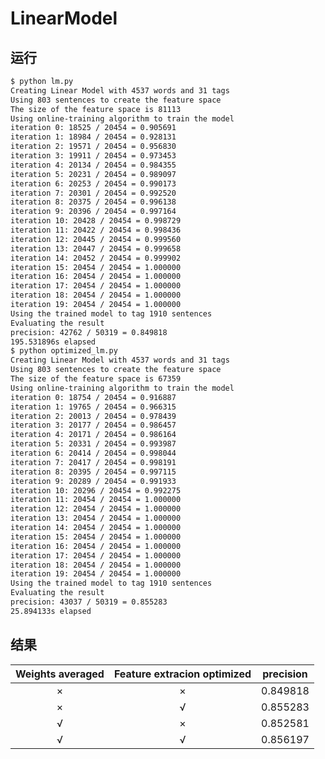 # LinearModel

## 运行

```sh
$ python lm.py
Creating Linear Model with 4537 words and 31 tags
Using 803 sentences to create the feature space
The size of the feature space is 81113
Using online-training algorithm to train the model
iteration 0: 18525 / 20454 = 0.905691
iteration 1: 18984 / 20454 = 0.928131
iteration 2: 19571 / 20454 = 0.956830
iteration 3: 19911 / 20454 = 0.973453
iteration 4: 20134 / 20454 = 0.984355
iteration 5: 20231 / 20454 = 0.989097
iteration 6: 20253 / 20454 = 0.990173
iteration 7: 20301 / 20454 = 0.992520
iteration 8: 20375 / 20454 = 0.996138
iteration 9: 20396 / 20454 = 0.997164
iteration 10: 20428 / 20454 = 0.998729
iteration 11: 20422 / 20454 = 0.998436
iteration 12: 20445 / 20454 = 0.999560
iteration 13: 20447 / 20454 = 0.999658
iteration 14: 20452 / 20454 = 0.999902
iteration 15: 20454 / 20454 = 1.000000
iteration 16: 20454 / 20454 = 1.000000
iteration 17: 20454 / 20454 = 1.000000
iteration 18: 20454 / 20454 = 1.000000
iteration 19: 20454 / 20454 = 1.000000
Using the trained model to tag 1910 sentences
Evaluating the result
precision: 42762 / 50319 = 0.849818
195.531896s elapsed
$ python optimized_lm.py
Creating Linear Model with 4537 words and 31 tags
Using 803 sentences to create the feature space
The size of the feature space is 67359
Using online-training algorithm to train the model
iteration 0: 18754 / 20454 = 0.916887
iteration 1: 19765 / 20454 = 0.966315
iteration 2: 20013 / 20454 = 0.978439
iteration 3: 20177 / 20454 = 0.986457
iteration 4: 20171 / 20454 = 0.986164
iteration 5: 20331 / 20454 = 0.993987
iteration 6: 20414 / 20454 = 0.998044
iteration 7: 20417 / 20454 = 0.998191
iteration 8: 20395 / 20454 = 0.997115
iteration 9: 20289 / 20454 = 0.991933
iteration 10: 20296 / 20454 = 0.992275
iteration 11: 20454 / 20454 = 1.000000
iteration 12: 20454 / 20454 = 1.000000
iteration 13: 20454 / 20454 = 1.000000
iteration 14: 20454 / 20454 = 1.000000
iteration 15: 20454 / 20454 = 1.000000
iteration 16: 20454 / 20454 = 1.000000
iteration 17: 20454 / 20454 = 1.000000
iteration 18: 20454 / 20454 = 1.000000
iteration 19: 20454 / 20454 = 1.000000
Using the trained model to tag 1910 sentences
Evaluating the result
precision: 43037 / 50319 = 0.855283
25.894133s elapsed
```

## 结果

| Weights averaged | Feature extracion optimized | precision |
| :--------------: | :-------------------------: | :-------: |
|        ×         |              ×              | 0.849818  |
|        ×         |              √              | 0.855283  |
|        √         |              ×              | 0.852581  |
|        √         |              √              | 0.856197  |

